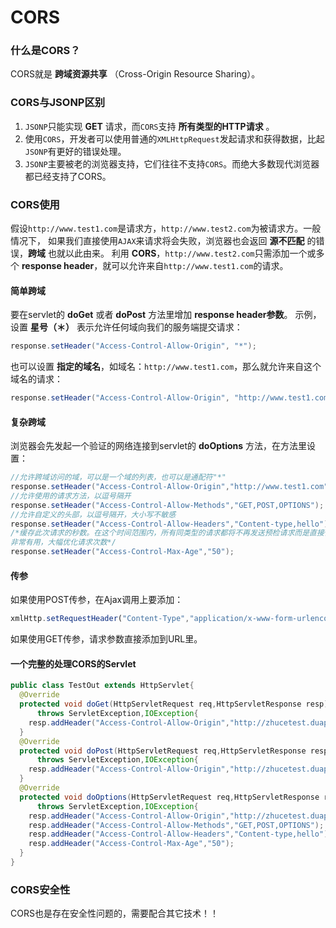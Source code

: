 CORS
===================================

### 什么是CORS？
CORS就是 **跨域资源共享** （Cross-Origin Resource Sharing）。

### CORS与JSONP区别
1. `JSONP`只能实现 **GET** 请求，而`CORS`支持 **所有类型的HTTP请求** 。
2. 使用`CORS`，开发者可以使用普通的`XMLHttpRequest`发起请求和获得数据，比起`JSONP`有更好的错误处理。
3. `JSONP`主要被老的浏览器支持，它们往往不支持`CORS`。而绝大多数现代浏览器都已经支持了CORS。

### CORS使用
假设`http://www.test1.com`是请求方，`http://www.test2.com`为被请求方。一般情况下，
如果我们直接使用`AJAX`来请求将会失败，浏览器也会返回 **源不匹配** 的错误，**跨域** 也就以此由来。
利用 **CORS**，`http://www.test2.com`只需添加一个或多个 **response header**，就可以允许来自`http://www.test1.com`的请求。
#### 简单跨域
要在servlet的 **doGet** 或者 **doPost** 方法里增加 **response header参数**。
示例，设置 **星号（＊）** 表示允许任何域向我们的服务端提交请求：
```java
response.setHeader("Access-Control-Allow-Origin", "*");  
```
也可以设置 **指定的域名**，如域名：`http://www.test1.com`，那么就允许来自这个域名的请求：
```java
response.setHeader("Access-Control-Allow-Origin", "http://www.test1.com");
```
#### 复杂跨域
浏览器会先发起一个验证的网络连接到servlet的 **doOptions** 方法，在方法里设置：
```java
//允许跨域访问的域，可以是一个域的列表，也可以是通配符"*"
response.setHeader("Access-Control-Allow-Origin","http://www.test1.com");
//允许使用的请求方法，以逗号隔开
response.setHeader("Access-Control-Allow-Methods","GET,POST,OPTIONS");
//允许自定义的头部，以逗号隔开，大小写不敏感
response.setHeader("Access-Control-Allow-Headers","Content-type,hello");
/*缓存此次请求的秒数。在这个时间范围内，所有同类型的请求都将不再发送预检请求而是直接使用此次返回的头作为判断依据，
非常有用，大幅优化请求次数*/
response.setHeader("Access-Control-Max-Age","50");
```
#### 传参
如果使用POST传参，在Ajax调用上要添加：
```javascript
xmlHttp.setRequestHeader("Content-Type","application/x-www-form-urlencoded");
```
如果使用GET传参，请求参数直接添加到URL里。
#### 一个完整的处理CORS的Servlet
```java
public class TestOut extends HttpServlet{
  @Override
  protected void doGet(HttpServletRequest req,HttpServletResponse resp)
      throws ServletException,IOException{
    resp.addHeader("Access-Control-Allow-Origin","http://zhucetest.duapp.com");
  }
  @Override
  protected void doPost(HttpServletRequest req,HttpServletResponse resp)
      throws ServletException,IOException{
    resp.addHeader("Access-Control-Allow-Origin","http://zhucetest.duapp.com");
  }
  @Override
  protected void doOptions(HttpServletRequest req,HttpServletResponse resp)
      throws ServletException,IOException{
    resp.addHeader("Access-Control-Allow-Origin","http://zhucetest.duapp.com");
    resp.addHeader("Access-Control-Allow-Methods","GET,POST,OPTIONS");
    resp.addHeader("Access-Control-Allow-Headers","Content-type,hello");
    resp.addHeader("Access-Control-Max-Age","50");
  }
}
```

### CORS安全性
CORS也是存在安全性问题的，需要配合其它技术！！
